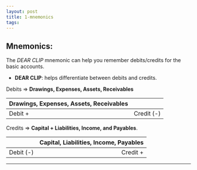 ```yaml
---
layout: post
title: 1-mnemonics
tags: 
---
```


## Mnemonics:
  
The *DEAR CLIP* mnemonic can help you remember debits/credits for the basic accounts.

- **DEAR CLIP**: helps differentiate between debits and credits.
    
Debits => **Drawings, Expenses, Assets, Receivables** 

| Drawings, Expenses, Assets, Receivables ||
|:--------|----------:|
| Debit + | Credit (-)|

Credits => **Capital + Liabilities, Income, and Payables**.   

|| Capital, Liabilities, Income, Payables |
|:----------|--------:|
| Debit (-) | Credit +|

---
